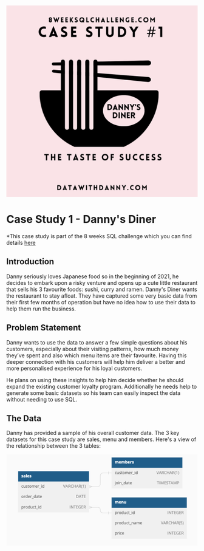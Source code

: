 ![Logo](DannysDinerLogo.png)

# Case Study 1 - Danny's Diner
*This case study is part of the 8 weeks SQL challenge which you can find details [here](https://8weeksqlchallenge.com/)

## Introduction
Danny seriously loves Japanese food so in the beginning of 2021, he decides to embark upon a risky venture and opens up a cute little restaurant that sells his 3 favourite foods: sushi, curry and ramen. Danny's Diner wants the restaurant to stay afloat. They have captured some very basic data from their first few months of operation but have no idea how to use their data to help them run the business.

## Problem Statement
Danny wants to use the data to answer a few simple questions about his customers, especially about their visiting patterns, how much money they’ve spent and also which menu items are their favourite. Having this deeper connection with his customers will help him deliver a better and more personalised experience for his loyal customers.

He plans on using these insights to help him decide whether he should expand the existing customer loyalty program.  Additionally he needs help to generate some basic datasets so his team can easily inspect the data without needing to use SQL.

## The Data
Danny has provided a sample of his overall customer data. The 3 key datasets for this case study are sales, menu and members. Here's a view of the relationship between the 3 tables:


![Data ERD](DannysDinerERD.png)
